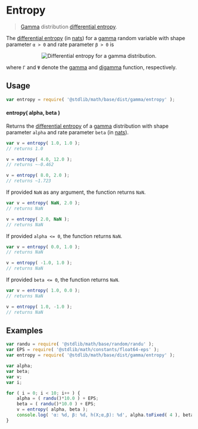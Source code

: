 # Entropy

> [Gamma][gamma-distribution] distribution [differential entropy][entropy].

<!-- Section to include introductory text. Make sure to keep an empty line after the intro `section` element and another before the `/section` close. -->

<section class="intro">

The [differential entropy][entropy] (in [nats][nats]) for a [gamma][gamma-distribution] random variable with shape parameter `α > 0` and rate parameter `β > 0` is

<!-- <equation class="equation" label="eq:gamma_entropy" align="center" raw="h\left( X \right) = \scriptstyle \begin{align} \scriptstyle \alpha &\scriptstyle \,-\, \ln \beta \,+\, \ln[\Gamma(\alpha)]\\ \scriptstyle &\scriptstyle \,+\, (1 \,-\, \alpha)\psi(\alpha) \end{align}" alt="Differential entropy for a gamma distribution."> -->

<div class="equation" align="center" data-raw-text="h\left( X \right) = \scriptstyle \begin{align} \scriptstyle \alpha &amp;\scriptstyle \,-\, \ln \beta \,+\, \ln[\Gamma(\alpha)]\\ \scriptstyle &amp;\scriptstyle \,+\, (1 \,-\, \alpha)\psi(\alpha) \end{align}" data-equation="eq:gamma_entropy">
    <img src="" alt="Differential entropy for a gamma distribution.">
    <br>
</div>

<!-- </equation> -->

where `Γ` and `Ψ` denote the [gamma][gamma-function] and [digamma][digamma] function, respectively.

</section>

<!-- /.intro -->

<!-- Package usage documentation. -->

<section class="usage">

## Usage

```javascript
var entropy = require( '@stdlib/math/base/dist/gamma/entropy' );
```

#### entropy( alpha, beta )

Returns the [differential entropy][entropy] of a [gamma][gamma-distribution] distribution with shape parameter `alpha` and rate parameter `beta` (in [nats][nats]).

```javascript
var v = entropy( 1.0, 1.0 );
// returns 1.0

v = entropy( 4.0, 12.0 );
// returns ~-0.462

v = entropy( 8.0, 2.0 );
// returns ~1.723
```

If provided `NaN` as any argument, the function returns `NaN`.

```javascript
var v = entropy( NaN, 2.0 );
// returns NaN

v = entropy( 2.0, NaN );
// returns NaN
```

If provided `alpha <= 0`, the function returns `NaN`.

```javascript
var v = entropy( 0.0, 1.0 );
// returns NaN

v = entropy( -1.0, 1.0 );
// returns NaN
```

If provided `beta <= 0`, the function returns `NaN`.

```javascript
var v = entropy( 1.0, 0.0 );
// returns NaN

v = entropy( 1.0, -1.0 );
// returns NaN
```

</section>

<!-- /.usage -->

<!-- Package usage notes. Make sure to keep an empty line after the `section` element and another before the `/section` close. -->

<section class="notes">

</section>

<!-- /.notes -->

<!-- Package usage examples. -->

<section class="examples">

## Examples

```javascript
var randu = require( '@stdlib/math/base/random/randu' );
var EPS = require( '@stdlib/math/constants/float64-eps' );
var entropy = require( '@stdlib/math/base/dist/gamma/entropy' );

var alpha;
var beta;
var v;
var i;

for ( i = 0; i < 10; i++ ) {
    alpha = ( randu()*10.0 ) + EPS;
    beta = ( randu()*10.0 ) + EPS;
    v = entropy( alpha, beta );
    console.log( 'α: %d, β: %d, h(X;α,β): %d', alpha.toFixed( 4 ), beta.toFixed( 4 ), v.toFixed( 4 ) );
}
```

</section>

<!-- /.examples -->

<!-- Section to include cited references. If references are included, add a horizontal rule *before* the section. Make sure to keep an empty line after the `section` element and another before the `/section` close. -->

<section class="references">

</section>

<!-- /.references -->

<!-- Section for all links. Make sure to keep an empty line after the `section` element and another before the `/section` close. -->

<section class="links">

[gamma-distribution]: https://en.wikipedia.org/wiki/Gamma_distribution

[entropy]: https://en.wikipedia.org/wiki/Entropy_%28information_theory%29

[nats]: https://en.wikipedia.org/wiki/Nat_%28unit%29

[gamma-function]: https://en.wikipedia.org/wiki/Gamma_function

[digamma]: https://en.wikipedia.org/wiki/Digamma_function

</section>

<!-- /.links -->
